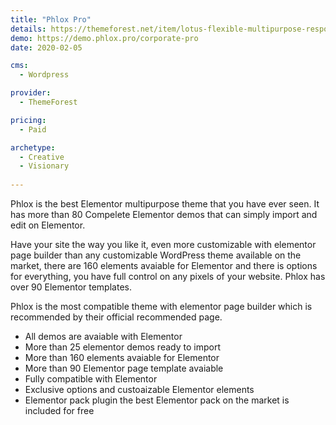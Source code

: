 ```yaml
---
title: "Phlox Pro"
details: https://themeforest.net/item/lotus-flexible-multipurpose-responsive-wp-theme/3909293
demo: https://demo.phlox.pro/corporate-pro
date: 2020-02-05

cms: 
  - Wordpress

provider: 
  - ThemeForest

pricing:
  - Paid

archetype:
  - Creative
  - Visionary
  
---
```


Phlox is the best Elementor multipurpose theme that you have ever seen. It has more than 80 Compelete Elementor demos that can simply import and edit on Elementor.

Have your site the way you like it, even more customizable with elementor page builder than any customizable WordPress theme available on the market, there are 160 elements avaiable for Elementor and there is options for everything, you have full control on any pixels of your website. Phlox has over 90 Elementor templates.

Phlox is the most compatible theme with elementor page builder which is recommended by their official recommended page.

- All demos are avaiable with Elementor
- More than 25 elementor demos ready to import
- More than 160 elements avaiable for Elementor
- More than 90 Elementor page template avaiable
- Fully compatible with Elementor
- Exclusive options and custoaizable Elementor elements
- Elementor pack plugin the best Elementor pack on the market is included for free
